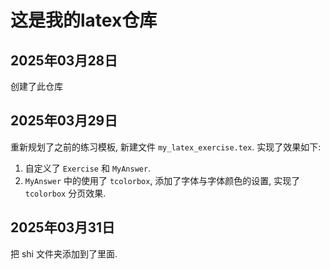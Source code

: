 # 这是我的latex仓库

## 2025年03月28日
创建了此仓库

## 2025年03月29日
重新规划了之前的练习模板, 新建文件 `my_latex_exercise.tex`. 实现了效果如下:  
1. 自定义了 `Exercise` 和 `MyAnswer`.
2. `MyAnswer` 中的使用了 `tcolorbox`, 添加了字体与字体颜色的设置, 实现了 `tcolorbox` 分页效果.

## 2025年03月31日
把 shi 文件夹添加到了里面.